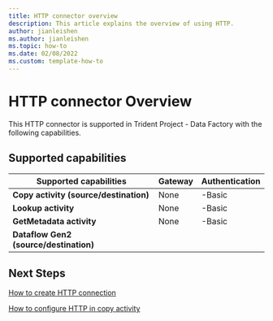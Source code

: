 ```yaml
---
title: HTTP connector overview
description: This article explains the overview of using HTTP.
author: jianleishen
ms.author: jianleishen
ms.topic: how-to
ms.date: 02/08/2022
ms.custom: template-how-to 
---
```


# HTTP connector Overview

This HTTP connector is supported in Trident Project  - Data Factory with the following capabilities.

## Supported capabilities

| Supported capabilities | Gateway | Authentication |
| --- | --- | ---|
| **Copy activity (source/destination)** | None |  -Basic |
| **Lookup activity** | None |  -Basic |
| **GetMetadata activity** | None |  -Basic |
| **Dataflow Gen2 (source/destination)** |  |  |

## Next Steps

[How to create HTTP connection](connector-http.md)

[How to configure HTTP in copy activity](connector-http-copy-activity.md)